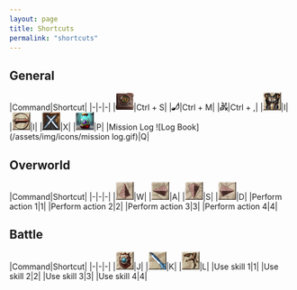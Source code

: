 ```yaml
---
layout: page
title: Shortcuts
permalink: "shortcuts"
---
```


## General

|Command|Shortcut|
|-|-|-|
|![Hard Disk](/assets/img/icons/save.gif)|Ctrl + S|
|![Eighth Note](/assets/img/icons/music.gif)|Ctrl + M|
|![Two Eighth Notes](/assets/img/icons/sfx.gif)|Ctrl + ,|
|![Body Armour](/assets/img/icons/inventory.gif)|I|
|![Back Arrow](/assets/img/icons/back.gif)|I|
|![X](/assets/img/icons/cancel.gif)|X|
|![Potion](/assets/img/icons/potion.gif)|P|
|<span class="game-text">Mission Log</span> ![Log Book](/assets/img/icons/mission log.gif)|Q|

## Overworld

|Command|Shortcut|
|-|-|-|
|![Up Arrow](/assets/img/icons/up.gif)|W|
|![Left Arrow](/assets/img/icons/left.gif)|A|
|![Down Arrow](/assets/img/icons/down.gif)|S|
|![Right Arrow](/assets/img/icons/right.gif)|D|
|Perform action 1|1|
|Perform action 2|2|
|Perform action 3|3|
|Perform action 4|4|

## Battle

|Command|Shortcut|
|-|-|-|
|![Shield](/assets/img/icons/defend.gif)|J|
|![Sword](/assets/img/icons/attack.gif)|K|
|![Running Man](/assets/img/icons/flee.gif)|L|
|Use skill 1|1|
|Use skill 2|2|
|Use skill 3|3|
|Use skill 4|4|
